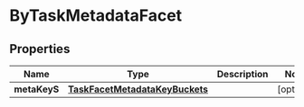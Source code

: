 

# ByTaskMetadataFacet

## Properties

Name | Type | Description | Notes
------------ | ------------- | ------------- | -------------
**metaKeyS** | [**TaskFacetMetadataKeyBuckets**](TaskFacetMetadataKeyBuckets.md) |  |  [optional]



